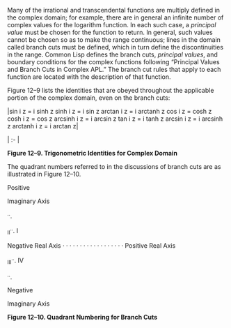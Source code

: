  



Many of the irrational and transcendental functions are multiply defined in the complex domain; for example, there are in general an infinite number of complex values for the logarithm function. In each such case, a *principal value* must be chosen for the function to return. In general, such values cannot be chosen so as to make the range continuous; lines in the domain called branch cuts must be defined, which in turn define the discontinuities in the range. Common Lisp defines the branch cuts, *principal values*, and boundary conditions for the complex functions following “Principal Values and Branch Cuts in Complex APL.” The branch cut rules that apply to each function are located with the description of that function. 



Figure 12–9 lists the identities that are obeyed throughout the applicable portion of the complex domain, even on the branch cuts: 



|sin i z = i sinh z sinh i z = i sin z arctan i z = i arctanh z cos i z = cosh z cosh i z = cos z arcsinh i z = i arcsin z tan i z = i tanh z arcsin i z = i arcsinh z arctanh i z = i arctan z|

| :- |





**Figure 12–9. Trigonometric Identities for Complex Domain** 



The quadrant numbers referred to in the discussions of branch cuts are as illustrated in Figure 12–10. 



Positive 



Imaginary Axis 



<sup>..</sup>. 



<sub>II</sub><sup>..</sup>. I 



Negative Real Axis *· · · · · · · · · · · · · · · · · ·* Positive Real Axis 



<sub>III</sub><sup>..</sup>. IV 



<sup>..</sup>. 



Negative 



Imaginary Axis 



**Figure 12–10. Quadrant Numbering for Branch Cuts** 



